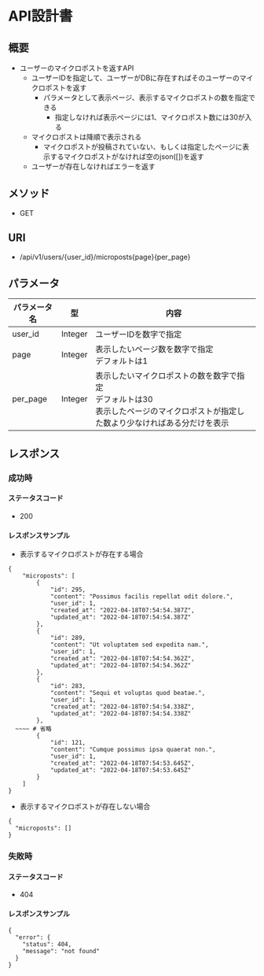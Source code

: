 # API設計書

## 概要
- ユーザーのマイクロポストを返すAPI
  - ユーザーIDを指定して、ユーザーがDBに存在すればそのユーザーのマイクロポストを返す
    - パラメータとして表示ページ、表示するマイクロポストの数を指定できる
      - 指定しなければ表示ページには1、マイクロポスト数には30が入る
  - マイクロポストは降順で表示される
    - マイクロポストが投稿されていない、もしくは指定したページに表示するマイクロポストがなければ空のjson([])を返す
  - ユーザーが存在しなければエラーを返す

## メソッド
- GET

## URI
- /api/v1/users/{user_id}/microposts{page}{per_page}

## パラメータ
| パラメータ名 | 型 | 内容 |
| ----| ---- | ---- |
| user_id | Integer | ユーザーIDを数字で指定 |
| page | Integer | 表示したいページ数を数字で指定<br>デフォルトは1 |
| per_page | Integer | 表示したいマイクロポストの数を数字で指定<br>デフォルトは30<br>表示したページのマイクロポストが指定した数より少なければある分だけを表示

## レスポンス
### 成功時
#### ステータスコード
- 200

#### レスポンスサンプル
- 表示するマイクロポストが存在する場合
```
{
	"microposts": [
		{
			"id": 295,
			"content": "Possimus facilis repellat odit dolore.",
			"user_id": 1,
			"created_at": "2022-04-18T07:54:54.387Z",
			"updated_at": "2022-04-18T07:54:54.387Z"
		},
		{
			"id": 289,
			"content": "Ut voluptatem sed expedita nam.",
			"user_id": 1,
			"created_at": "2022-04-18T07:54:54.362Z",
			"updated_at": "2022-04-18T07:54:54.362Z"
		},
		{
			"id": 283,
			"content": "Sequi et voluptas quod beatae.",
			"user_id": 1,
			"created_at": "2022-04-18T07:54:54.338Z",
			"updated_at": "2022-04-18T07:54:54.338Z"
		},
  ~~~~ # 省略
		{
			"id": 121,
			"content": "Cumque possimus ipsa quaerat non.",
			"user_id": 1,
			"created_at": "2022-04-18T07:54:53.645Z",
			"updated_at": "2022-04-18T07:54:53.645Z"
		}
	]
}
```

- 表示するマイクロポストが存在しない場合
```
{
  "microposts": []
}
```

### 失敗時
#### ステータスコード
- 404

#### レスポンスサンプル
```
{
  "error": {
    "status": 404,
    "message": "not found"
  }
}
```